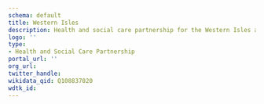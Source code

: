 ```yaml
---
schema: default
title: Western Isles
description: Health and social care partnership for the Western Isles area
logo: ''
type:
- Health and Social Care Partnership
portal_url: ''
org_url: 
twitter_handle: 
wikidata_qid: Q108837020
wdtk_id: 
---
```

